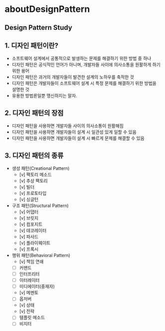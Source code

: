 # aboutDesignPattern
Design Pattern Study
---
## 1. 디자인 패턴이란?
- 소프트웨어 설계에서 공통적으로 발생하는 문제를 해결하기 위한 방법 중 하나
- 디자인 패턴은 공식적인 언어가 아니며, 개발자들 사이에 의사소통을 원활하게 하기 위한 용어
- 디자인 패턴은 과거의 개발자들이 발견한 설계의 노하우를 축적한 것
- 디자인 패턴은 개발자들이 소프트웨어 설계 시 특정 문제를 해결하기 위한 방법을 설명한 것
- 유용한 방법론일뿐 맹신하지는 말자.

## 2. 디자인 패턴의 장점 
- 디자인 패턴을 사용하면 개발자들 사이의 의사소통이 원활해짐
- 디자인 패턴을 사용하면 개발자들이 설계 시 일관성 있게 일할 수 있음
- 디자인 패턴을 사용하면 개발자들이 설계 시 빠르게 문제를 해결할 수 있음

## 3. 디자인 패턴의 종류
- 생성 패턴(Creational Pattern)
  - [v] 팩토리 메소드
  - [v] 추상 팩토리
  - [v] 빌더
  - [v] 프로토타입
  - [v] 싱글턴
- 구조 패턴(Structural Pattern)
  - [v] 어댑터
  - [v] 브릿지
  - [v] 컴포지트
  - [v] 데코레이터
  - [v] 파사드
  - [v] 플라이웨이트
  - [v] 프록시
- 행위 패턴(Behavioral Pattern)
  - [v] 책임 연쇄
  - [ ] 커맨드
  - [ ] 인터프리터
  - [ ] 이터레이터
  - [ ] 미디에이터(중재자)
  - [v] 메멘토
  - [ ] 옵저버
  - [v] 상태
  - [v] 전략
  - [ ] 템플릿 메소드
  - [ ] 비지터
